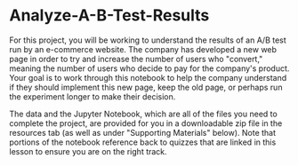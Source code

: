 # Analyze-A-B-Test-Results
For this project, you will be working to understand the results of an A/B test run by an e-commerce website. The company has developed a new web page in order to try and increase the number of users who "convert," meaning the number of users who decide to pay for the company's product. Your goal is to work through this notebook to help the company understand if they should implement this new page, keep the old page, or perhaps run the experiment longer to make their decision.

The data and the Jupyter Notebook, which are all of the files you need to complete the project, are provided for you in a downloadable zip file in the resources tab (as well as under "Supporting Materials" below). Note that portions of the notebook reference back to quizzes that are linked in this lesson to ensure you are on the right track.
